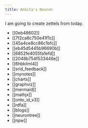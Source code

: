 ```yaml
---
title: Ankita's Neuron
---
```


I am going to create zettels from today.

* [[0eb48602]]
* [[7f2ca6c750e41f1c]]
* [[45a4ce8cc86c1bfc]]
* [[eb45d5445b96690b]]
* [[6852fe4055fa1efd]]
* [[2048b754f533446e]]
* [[6hbkilml4]]
* [[srid_feedback]]
* [[mynotes]]
* [[charts]]
* [[graphviz]]
* [[mermaid]]
* [[mathjx]]
* [[onto_id_v3]]
* [[rdfa]]
* [[blogs]]
* [[neurontree]]
* [[npw]]
